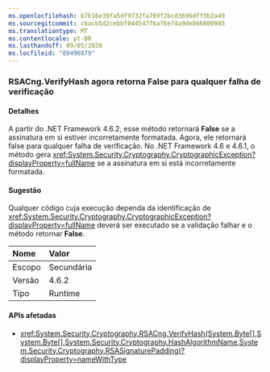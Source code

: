 ```yaml
---
ms.openlocfilehash: b7b16e39fa5df9732fa769f2bcd3696dff3b2a49
ms.sourcegitcommit: cbacb5d2cebbf044547f6af6e74a9de866800985
ms.translationtype: MT
ms.contentlocale: pt-BR
ms.lasthandoff: 09/05/2020
ms.locfileid: "89496879"
---
```

### <a name="rsacngverifyhash-now-returns-false-for-any-verification-failure"></a>RSACng.VerifyHash agora retorna False para qualquer falha de verificação

#### <a name="details"></a>Detalhes

A partir do .NET Framework 4.6.2, esse método retornará **False** se a assinatura em si estiver incorretamente formatada. Agora, ele retornará false para qualquer falha de verificação. No .NET Framework 4.6 e 4.6.1, o método gera <xref:System.Security.Cryptography.CryptographicException?displayProperty=fullName> se a assinatura em si está incorretamente formatada.

#### <a name="suggestion"></a>Sugestão

Qualquer código cuja execução dependa da identificação de <xref:System.Security.Cryptography.CryptographicException?displayProperty=fullName> deverá ser executado se a validação falhar e o método retornar **False**.

| Nome    | Valor       |
|:--------|:------------|
| Escopo   |Secundária|
|Versão|4.6.2|
|Tipo|Runtime|

#### <a name="affected-apis"></a>APIs afetadas

- <xref:System.Security.Cryptography.RSACng.VerifyHash(System.Byte[],System.Byte[],System.Security.Cryptography.HashAlgorithmName,System.Security.Cryptography.RSASignaturePadding)?displayProperty=nameWithType>

<!--

#### Affected APIs

- `M:System.Security.Cryptography.RSACng.VerifyHash(System.Byte[],System.Byte[],System.Security.Cryptography.HashAlgorithmName,System.Security.Cryptography.RSASignaturePadding)`

-->
